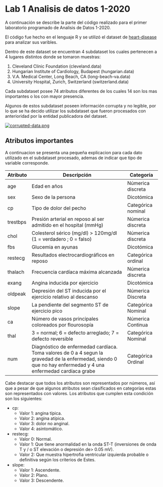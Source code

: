 # Lab 1 Analisis de datos 1-2020

A continuación se describe la parte del código realizado para el primer laboratorio programado de Analisis de Datos 1-2020.

El código fue hecho en el lenguaje R y se utilizó el dataset de [heart-disease](https://archive.ics.uci.edu/ml/datasets/Heart+Disease) para analizar sus varibles.

Dentro de este dataset se encuentran 4 subdataset los cuales pertenecen a 4 lugares distintos donde se tomaron muestras:

 1. Cleveland Clinic Foundation (cleveland.data)
 2. Hungarian Institute of Cardiology, Budapest (hungarian.data)
 3. V.A. Medical Center, Long Beach, CA (long-beach-va.data)
 4. University Hospital, Zurich, Switzerland (switzerland.data)


Cada subdataset posee 74 atributos diferentes de los cuales 14 son los mas importantes o los con mayor presencia.

Algunos de estos subdataset poseen información corrupta y no legible, por lo que se ha decido utilizar los subdataset que fueron procesados con anterioridad por la entidad publicadora del dataset.

[![corrupted-data.png](https://i.postimg.cc/wBtfFHMw/corrupted-data.png)](https://postimg.cc/2qD78s4W)

## Atributos importantes

A continuacion se presenta una pequeña explicacion para cada dato utilizado en el subdataset procesado, ademas de indicar que tipo de variable corresponde. 

|Atributo|Descripción|Categoría|
|--------|-----------|---------|
|age|Edad en años|Númerica discreta|
|sex|Sexo de la persona|Dicotómica|
|cp|Tipo de dolor del pecho|Categórica nominal|
|trestbps|Presión arterial en reposo al ser admitido en el hospital (mmHg)|Númerica discreta|
|chol|Colesterol sérico (mg/dl) > 120mg/dl (1 = verdadero ; 0 = falso)|Númerica discreta|
|fbs|Glucemia en ayunas|Dicotómica|
|restecg|Resultados electrocardiográficos en reposo|Categórica ordinal|
|thalach|Frecuencia cardíaca máxima alcanzada|Númerica discreta|
|exang|Angina inducida por ejercicio|Dicotómica|
|oldpeak|Depresión del ST inducida por el ejercicio relativo al descanso|Númerica Discreta|
|slope|La pendiente del segmento ST de ejercicio pico|Categórica Nominal|
|ca|Número de vasos principales coloreados por flourosopía|Númerica Continua|
|thal|3 = normal; 6 = defecto arreglado; 7 = defecto reversible|Categórica Nominal|
|num|Diagnóstico de enfermedad cardíaca. Toma valores de 0 a 4 segun la gravedad de la enfermedad, siendo 0 que no hay enfermedad y 4 una enfermedad cardíaca grabe|Categórica Ordinal|

Cabe destacar que todos los atributos son representados por números, así que a pesar de que algunos atributos sean clasificados en categorías estas son representados con valores. Los atributos que cumplen esta condición son los siguientes:

- cp:
    - Valor 1: angina típica.
    - Valor 2: angina atípica.
    - Valor 3: dolor no anginal.
    - Valor 4: asintomático.
- restecg:
    - Valor 0: Normal.
    - Valor 1: Que tiene anormalidad en la onda ST-T (inversiones de onda T y / o ST elevación o depresión de> 0.05 mV).
    - Valor 2: Que muestra hipertrofia ventricular izquierda probable o definitiva según los criterios de Estes.
- slope:
    - Valor 1: Ascendente.
    - Valor 2: Plano.
    - Valor 3: Descendente.
